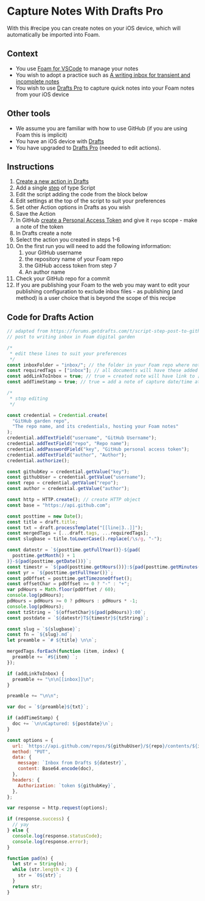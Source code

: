 # Capture Notes With Drafts Pro

With this #recipe you can create notes on your iOS device, which will automatically be imported into Foam.

## Context

- You use [Foam for VSCode](https://marketplace.visualstudio.com/items?itemName=foam.foam-vscode) to manage your notes
- You wish to adopt a practice such as [A writing inbox for transient and incomplete notes](https://notes.andymatuschak.org/A%20writing%20inbox%20for%20transient%20and%20incomplete%20notes)
- You wish to use [Drafts Pro](https://docs.getdrafts.com/) to capture quick notes into your Foam notes from your iOS device

## Other tools

- We assume you are familiar with how to use GitHub (if you are using Foam this is implicit)
- You have an iOS device with [Drafts](https://getdrafts.com/)
- You have upgraded to [Drafts Pro](https://docs.getdrafts.com/draftspro) (needed to edit actions).

## Instructions

1. [Create a new action in Drafts](https://docs.getdrafts.com/docs/actions/editing-actions)
2. Add a single [step](https://docs.getdrafts.com/actions/steps/) of type Script
3. Edit the script adding the code from the block below
4. Edit settings at the top of the script to suit your preferences
5. Set other Action options in Drafts as you wish
6. Save the Action
7. In GitHub [create a Personal Access Token](https://github.com/settings/tokens) and give it `repo` scope - make a note of the token
8. In Drafts create a note
9. Select the action you created in steps 1-6
10. On the first run you will need to add the following information:
    1. your GitHub username
    2. the repository name of your Foam repo
    3. the GitHub access token from step 7
    4. An author name
11. Check your GitHub repo for a commit
12. If you are publishing your Foam to the web you may want to edit your publishing configuration to exclude inbox files - as publishing (and method) is a user choice that is beyond the scope of this recipe

## Code for Drafts Action

```javascript
// adapted from https://forums.getdrafts.com/t/script-step-post-to-github-without-working-copy/3594
// post to writing inbox in Foam digital garden

/*
 * edit these lines to suit your preferences
 */
const inboxFolder = "inbox/"; // the folder in your Foam repo where notes are saved. MUST have trailing slash, except for root of repo use ''
const requiredTags = ["inbox"]; // all documents will have these added in addition to tags from the Drafts app
const addLinkToInbox = true; // true = created note will have link to [[index]], false = no link
const addTimeStamp = true; // true = add a note of capture date/time at foot of note

/*
 * stop editing
 */

const credential = Credential.create(
  "GitHub garden repo",
  "The repo name, and its credentials, hosting your Foam notes"
);
credential.addTextField("username", "GitHub Username");
credential.addTextField("repo", "Repo name");
credential.addPasswordField("key", "GitHub personal access token");
credential.addTextField("author", "Author");
credential.authorize();

const githubKey = credential.getValue("key");
const githubUser = credential.getValue("username");
const repo = credential.getValue("repo");
const author = credential.getValue("author");

const http = HTTP.create(); // create HTTP object
const base = "https://api.github.com";

const posttime = new Date();
const title = draft.title;
const txt = draft.processTemplate("[[line|3..]]");
const mergedTags = [...draft.tags, ...requiredTags];
const slugbase = title.toLowerCase().replace(/\s/g, "-");

const datestr = `${posttime.getFullYear()}-${pad(
  posttime.getMonth() + 1
)}-${pad(posttime.getDate())}`;
const timestr = `${pad(posttime.getHours())}:${pad(posttime.getMinutes())}:00`;
const yr = `${posttime.getFullYear()}`;
const pdOffset = posttime.getTimezoneOffset();
const offsetChar = pdOffset >= 0 ? "-" : "+";
var pdHours = Math.floor(pdOffset / 60);
console.log(pdHours);
pdHours = pdHours >= 0 ? pdHours : pdHours * -1;
console.log(pdHours);
const tzString = `${offsetChar}${pad(pdHours)}:00`;
const postdate = `${datestr}T${timestr}${tzString}`;

const slug = `${slugbase}`;
const fn = `${slug}.md`;
let preamble = `# ${title} \n\n`;

mergedTags.forEach(function (item, index) {
  preamble += `#${item} `;
});

if (addLinkToInbox) {
  preamble += "\n\n[[inbox]]\n";
}

preamble += "\n\n";

var doc = `${preamble}${txt}`;

if (addTimeStamp) {
  doc += `\n\nCaptured: ${postdate}\n`;
}

const options = {
  url: `https://api.github.com/repos/${githubUser}/${repo}/contents/${inboxFolder}${fn}`,
  method: "PUT",
  data: {
    message: `Inbox from Drafts ${datestr}`,
    content: Base64.encode(doc),
  },
  headers: {
    Authorization: `token ${githubKey}`,
  },
};

var response = http.request(options);

if (response.success) {
  // yay
} else {
  console.log(response.statusCode);
  console.log(response.error);
}

function pad(n) {
  let str = String(n);
  while (str.length < 2) {
    str = `0${str}`;
  }
  return str;
}
```
